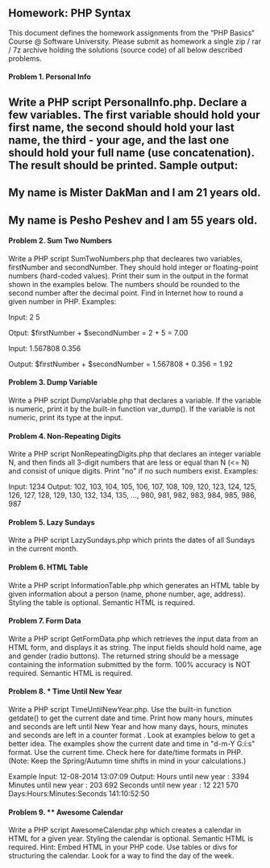 ## Homework: PHP Syntax

This document defines the homework assignments from the “PHP Basics“ Course @ Software University. 
Please submit as homework a single zip / rar / 7z archive holding the solutions (source code) of 
all below described problems.

#### Problem 1.	Personal Info
Write a PHP script PersonalInfo.php. Declare a few variables. The first variable should hold your first name, the second should hold your last name, the third - your age, and the last one should hold your full name (use concatenation). The result should be printed.  Sample output:
------------------------------------------------
My name is Mister DakMan and I am 21 years old.
------------------------------------------------
My name is Pesho Peshev and I am 55 years old.
------------------------------------------------

#### Problem 2. Sum Two Numbers
Write a PHP script SumTwoNumbers.php that decleares two variables, firstNumber and secondNumber. They should hold integer or floating-point numbers (hard-coded values). Print their sum in the output in the format shown in the examples below. The numbers should be rounded to the second number after the decimal point. Find in Internet how to round a given number in PHP. Examples:

Input: 
2
5

Otput:
$firstNumber + $secondNumber = 2 + 5 = 7.00

Input:
1.567808
0.356

Output:
$firstNumber + $secondNumber = 1.567808 + 0.356 = 1.92

#### Problem 3. Dump Variable
Write a PHP script DumpVariable.php that declares a variable. If the variable is numeric, print it by the built-in function var_dump(). If the variable is not numeric, print its type at the input. 

#### Problem 4.	Non-Repeating Digits
Write a PHP script NonRepeatingDigits.php that declares an integer variable N, and then finds all 3-digit numbers that are less or equal than N (<= N) and consist of unique digits. Print "no" if no such numbers exist. Examples:

Input: 1234
Output: 102, 103, 104, 105, 106, 107, 108, 109, 120, 123, 124, 125, 126, 127, 128, 129, 130, 132, 134, 135, …, 980, 981, 982, 983, 984, 985, 986, 987

#### Problem 5.	Lazy Sundays
Write a PHP script LazySundays.php which prints the dates of all Sundays in the current month. 

#### Problem 6.	HTML Table
Write a PHP script InformationTable.php which generates an HTML table by given information about a person (name, phone number, age, address). Styling the table is optional. Semantic HTML is required. 

#### Problem 7.	Form Data
Write a PHP script GetFormData.php which retrieves the input data from an HTML form, and displays it as string. The input fields should hold name, age and gender (radio buttons). The returned string should be a message containing the information submitted by the form. 100% accuracy is NOT required. Semantic HTML is required. 

#### Problem 8.	* Time Until New Year
Write a PHP script TimeUntilNewYear.php. Use the built-in function getdate() to get the current date and time. Print how many hours, minutes and seconds are left until New Year and how many days, hours, minutes and seconds are left in a counter format . Look at examples below to get a better idea. The examples show the current date and time in "d-m-Y G:i:s" format. Use the current time. Check here for date/time formats in PHP. (Note: Keep the Spring/Autumn time shifts in mind in your calculations.)

Example Input: 12-08-2014 13:07:09
Output: 
Hours until new year : 3394
Minutes until new year : 203 692
Seconds until new year : 12 221 570
Days:Hours:Minutes:Seconds 141:10:52:50

#### Problem 9.	** Awesome Calendar
Write a PHP script AwesomeCalendar.php which creates a calendar in HTML for a given year. Styling the calendar is optional. Semantic HTML is required. Hint: Embed HTML in your PHP code. Use tables or divs for structuring the calendar. Look for a way to find the day of the week.
